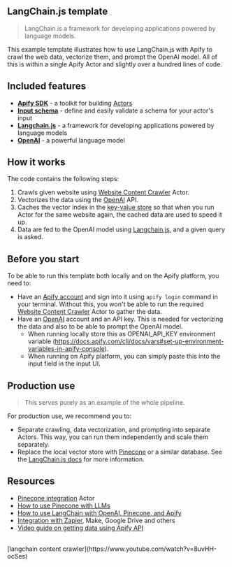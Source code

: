 ## LangChain.js template

> LangChain is a framework for developing applications powered by language models.
> 

This example template illustrates how to use LangChain.js with Apify to crawl the web data, vectorize them, and prompt the OpenAI model. All of this is within a single Apify Actor and slightly over a hundred lines of code.

## Included features

- **[Apify SDK](https://docs.apify.com/sdk/js/)** - a toolkit for building [Actors](https://apify.com/actors)
- **[Input schema](https://docs.apify.com/platform/actors/development/input-schema)** - define and easily validate a schema for your actor's input
- **[Langchain.js](https://github.com/hwchase17/langchainjs)** - a framework for developing applications powered by language models
- **[OpenAI](https://openai.com/)** - a powerful language model

## How it works

The code contains the following steps:

1. Crawls given website using [Website Content Crawler](https://apify.com/apify/website-content-crawler) Actor.
2. Vectorizes the data using the [OpenAI](https://openai.com/) API.
3. Caches the vector index in the [key-value store](https://docs.apify.com/platform/storage/key-value-store) so that when you run Actor for the same website again, the cached data are used to speed it up.
4. Data are fed to the OpenAI model using [Langchain.js](https://github.com/hwchase17/langchainjs), and a given query is asked.

## Before you start

To be able to run this template both locally and on the Apify platform, you need to:

- Have an [Apify account](https://console.apify.com/) and sign into it using `apify login` command in your terminal. Without this, you won't be able to run the required [Website Content Crawler](https://apify.com/apify/website-content-crawler) Actor to gather the data.
- Have an [OpenAI](https://openai.com/) account and an API key. This is needed for vectorizing the data and also to be able to prompt the OpenAI model.
    - When running locally store this as OPENAI_API_KEY environment variable (https://docs.apify.com/cli/docs/vars#set-up-environment-variables-in-apify-console).
    - When running on Apify platform, you can simply paste this into the input field in the input UI.

## Production use

> This serves purely as an example of the whole pipeline.
> 

For production use, we recommend you to:

- Separate crawling, data vectorization, and prompting into separate Actors. This way, you can run them independently and scale them separately.
- Replace the local vector store with [Pinecone](https://www.pinecone.io/) or a similar database. See the [LangChain.js docs](https://js.langchain.com/docs/) for more information.

## Resources

- [Pinecone integration](https://apify.com/jan.turon/pinecone-integration) Actor
- [How to use Pinecone with LLMs](https://blog.apify.com/what-is-pinecone-why-use-it-with-llms/)
- [How to use LangChain with OpenAI, Pinecone, and Apify](https://blog.apify.com/how-to-use-langchain/)
- [Integration with Zapier](https://apify.com/integrations), Make, Google Drive and others
- [Video guide on getting data using Apify API](https://www.youtube.com/watch?v=ViYYDHSBAKM)
<br>
[langchain content crawler](https://www.youtube.com/watch?v=8uvHH-ocSes)

